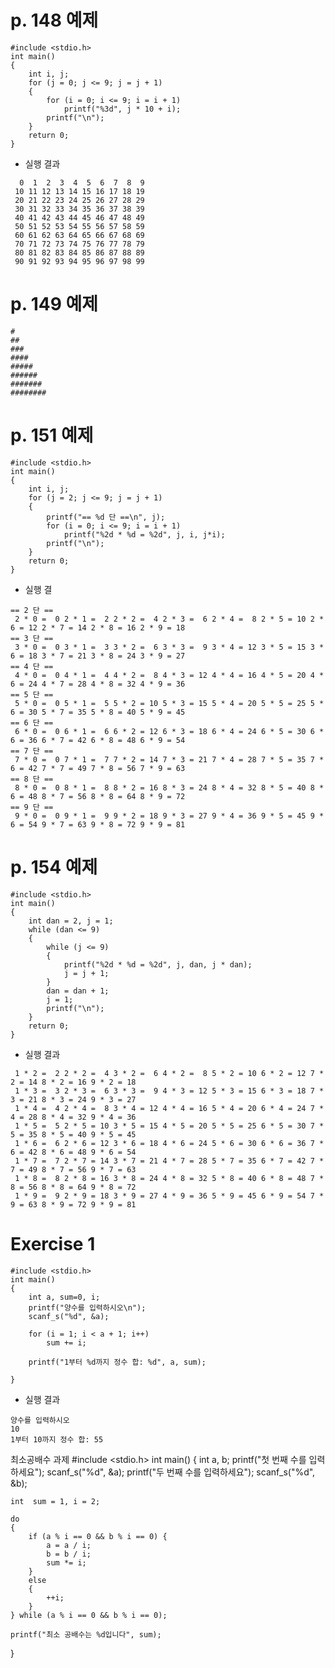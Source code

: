# p. 148 예제

```
#include <stdio.h>
int main()
{
	int i, j;
	for (j = 0; j <= 9; j = j + 1)
	{
		for (i = 0; i <= 9; i = i + 1)
			printf("%3d", j * 10 + i);
		printf("\n");
	}
	return 0;
}
```


- 실행 결과
```
  0  1  2  3  4  5  6  7  8  9
 10 11 12 13 14 15 16 17 18 19
 20 21 22 23 24 25 26 27 28 29
 30 31 32 33 34 35 36 37 38 39
 40 41 42 43 44 45 46 47 48 49
 50 51 52 53 54 55 56 57 58 59
 60 61 62 63 64 65 66 67 68 69
 70 71 72 73 74 75 76 77 78 79
 80 81 82 83 84 85 86 87 88 89
 90 91 92 93 94 95 96 97 98 99
```

# p. 149 예제

```
#
##
###
####
#####
######
#######
########
```

# p. 151 예제

```
#include <stdio.h>
int main()
{
	int i, j;
	for (j = 2; j <= 9; j = j + 1)
	{
		printf("== %d 단 ==\n", j);
		for (i = 0; i <= 9; i = i + 1)
			printf("%2d * %d = %2d", j, i, j*i);
		printf("\n");
	}
	return 0;
}
```

- 실행 결
```
== 2 단 ==
 2 * 0 =  0 2 * 1 =  2 2 * 2 =  4 2 * 3 =  6 2 * 4 =  8 2 * 5 = 10 2 * 6 = 12 2 * 7 = 14 2 * 8 = 16 2 * 9 = 18
== 3 단 ==
 3 * 0 =  0 3 * 1 =  3 3 * 2 =  6 3 * 3 =  9 3 * 4 = 12 3 * 5 = 15 3 * 6 = 18 3 * 7 = 21 3 * 8 = 24 3 * 9 = 27
== 4 단 ==
 4 * 0 =  0 4 * 1 =  4 4 * 2 =  8 4 * 3 = 12 4 * 4 = 16 4 * 5 = 20 4 * 6 = 24 4 * 7 = 28 4 * 8 = 32 4 * 9 = 36
== 5 단 ==
 5 * 0 =  0 5 * 1 =  5 5 * 2 = 10 5 * 3 = 15 5 * 4 = 20 5 * 5 = 25 5 * 6 = 30 5 * 7 = 35 5 * 8 = 40 5 * 9 = 45
== 6 단 ==
 6 * 0 =  0 6 * 1 =  6 6 * 2 = 12 6 * 3 = 18 6 * 4 = 24 6 * 5 = 30 6 * 6 = 36 6 * 7 = 42 6 * 8 = 48 6 * 9 = 54
== 7 단 ==
 7 * 0 =  0 7 * 1 =  7 7 * 2 = 14 7 * 3 = 21 7 * 4 = 28 7 * 5 = 35 7 * 6 = 42 7 * 7 = 49 7 * 8 = 56 7 * 9 = 63
== 8 단 ==
 8 * 0 =  0 8 * 1 =  8 8 * 2 = 16 8 * 3 = 24 8 * 4 = 32 8 * 5 = 40 8 * 6 = 48 8 * 7 = 56 8 * 8 = 64 8 * 9 = 72
== 9 단 ==
 9 * 0 =  0 9 * 1 =  9 9 * 2 = 18 9 * 3 = 27 9 * 4 = 36 9 * 5 = 45 9 * 6 = 54 9 * 7 = 63 9 * 8 = 72 9 * 9 = 81
```


# p. 154 예제

```
#include <stdio.h>
int main()
{
	int dan = 2, j = 1;
	while (dan <= 9)
	{
		while (j <= 9)
		{
			printf("%2d * %d = %2d", j, dan, j * dan);
			j = j + 1;
		}
		dan = dan + 1;
		j = 1;
		printf("\n");
	}
	return 0;
}
```

- 실행 결과
```
 1 * 2 =  2 2 * 2 =  4 3 * 2 =  6 4 * 2 =  8 5 * 2 = 10 6 * 2 = 12 7 * 2 = 14 8 * 2 = 16 9 * 2 = 18
 1 * 3 =  3 2 * 3 =  6 3 * 3 =  9 4 * 3 = 12 5 * 3 = 15 6 * 3 = 18 7 * 3 = 21 8 * 3 = 24 9 * 3 = 27
 1 * 4 =  4 2 * 4 =  8 3 * 4 = 12 4 * 4 = 16 5 * 4 = 20 6 * 4 = 24 7 * 4 = 28 8 * 4 = 32 9 * 4 = 36
 1 * 5 =  5 2 * 5 = 10 3 * 5 = 15 4 * 5 = 20 5 * 5 = 25 6 * 5 = 30 7 * 5 = 35 8 * 5 = 40 9 * 5 = 45
 1 * 6 =  6 2 * 6 = 12 3 * 6 = 18 4 * 6 = 24 5 * 6 = 30 6 * 6 = 36 7 * 6 = 42 8 * 6 = 48 9 * 6 = 54
 1 * 7 =  7 2 * 7 = 14 3 * 7 = 21 4 * 7 = 28 5 * 7 = 35 6 * 7 = 42 7 * 7 = 49 8 * 7 = 56 9 * 7 = 63
 1 * 8 =  8 2 * 8 = 16 3 * 8 = 24 4 * 8 = 32 5 * 8 = 40 6 * 8 = 48 7 * 8 = 56 8 * 8 = 64 9 * 8 = 72
 1 * 9 =  9 2 * 9 = 18 3 * 9 = 27 4 * 9 = 36 5 * 9 = 45 6 * 9 = 54 7 * 9 = 63 8 * 9 = 72 9 * 9 = 81
```


# Exercise 1

```
#include <stdio.h>
int main()
{
	int a, sum=0, i;
	printf("양수를 입력하시오\n");
	scanf_s("%d", &a);

	for (i = 1; i < a + 1; i++)
		sum += i;

	printf("1부터 %d까지 정수 합: %d", a, sum);

}
```

- 실행 결과
```
양수를 입력하시오
10
1부터 10까지 정수 합: 55
```

 최소공배수 과제
#include <stdio.h>
int main()
{
	int a, b;
	printf("첫 번째 수를 입력하세요");
	scanf_s("%d", &a);
	printf("두 번째 수를 입력하세요");
	scanf_s("%d", &b);

	int  sum = 1, i = 2;

	do
	{
		if (a % i == 0 && b % i == 0) {
			a = a / i;
			b = b / i;
			sum *= i;
		}
		else
		{
			++i;
		}
	} while (a % i == 0 && b % i == 0);

	printf("최소 공배수는 %d입니다", sum);
	
}
